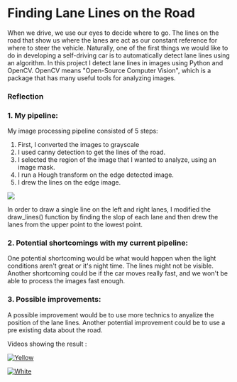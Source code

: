 # **Finding Lane Lines on the Road** 

When we drive, we use our eyes to decide where to go. The lines on the road that show us where the lanes are act as our constant reference for where to steer the vehicle. Naturally, one of the first things we would like to do in developing a self-driving car is to automatically detect lane lines using an algorithm.
In this project I detect lane lines in images using Python and OpenCV. OpenCV means "Open-Source Computer Vision", which is a package that has many useful tools for analyzing images.

### Reflection

### 1. My pipeline:

My image processing pipeline consisted of 5 steps:
1)  First, I converted the images to grayscale
2) I used canny detection to get the lines of the road.
3) I selected the region of the image that I wanted to analyze, using an image mask.
4) I run a Hough transform on the edge detected image.
5) I drew the lines on the edge image.

![](http://i.imgur.com/cFD9uTF.jpg)

In order to draw a single line on the left and right lanes, I modified the draw_lines() function by finding the slop of each lane and then drew the lanes from the upper point to the lowest point.

### 2. Potential shortcomings with my current pipeline:

One potential shortcoming would be what would happen when the light conditions aren't great or it's night time. 
The lines might not be visible.
Another shortcoming could be if the car moves really fast, and we won't be able to process the images fast enough. 

### 3. Possible improvements:

A possible improvement would be to use more technics to anyalize the position of the lane lines.
Another potential improvement could be to use a pre existing data about the road.

Videos showing the result :

[![Yellow](http://i.imgur.com/VZ0V5F7.png)](https://vimeo.com/229834462 "Yellow")

[![White](http://i.imgur.com/NslDAD3.png)](https://vimeo.com/229834451 "White")
